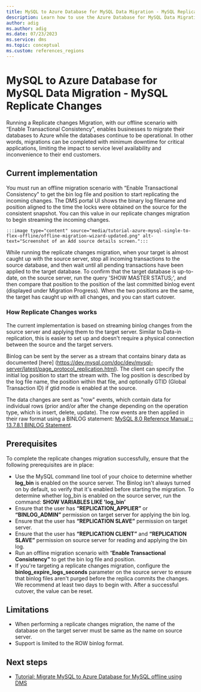 ```yaml
---
title: MySQL to Azure Database for MySQL Data Migration - MySQL Replicate Changes
description: Learn how to use the Azure Database for MySQL Data Migration - MySQL Replicate Changes 
author: adig
ms.author: adig
ms.date: 07/23/2023
ms.service: dms
ms.topic: conceptual
ms.custom: references_regions
---
```


# MySQL to Azure Database for MySQL Data Migration - MySQL Replicate Changes

Running a Replicate changes Migration, with our offline scenario with “Enable Transactional Consistency", enables businesses to migrate their databases to Azure while the databases continue to be operational. In other words, migrations can be completed with minimum downtime for critical applications, limiting the impact to service level availability and inconvenience to their end customers.

## Current implementation

You must run an offline migration scenario with “Enable Transactional Consistency" to get the bin log file and position to start replicating the incoming changes. The DMS portal UI shows the binary log filename and position aligned to the time the locks were obtained on the source for the consistent snapshot. You can this value in our replicate changes migration to begin streaming the incoming changes.

    :::image type="content" source="media/tutorial-azure-mysql-single-to-flex-offline/offline-migration-wizard-updated.png" alt-text="Screenshot of an Add source details screen.":::

While running the replicate changes migration, when your target is almost caught up with the source server, stop all incoming transactions to the source database, and then wait until all pending transactions have been applied to the target database. To confirm that the target database is up-to-date, on the source server, run the query 'SHOW MASTER STATUS;', and then compare that position to the position of the last committed binlog event (displayed under Migration Progress). When the two positions are the same, the target has caught up with all changes, and you can start cutover.

### How Replicate Changes works

The current implementation is based on streaming binlog changes from the source server and applying them to the target server. Similar to Data-in replication, this is easier to set up and doesn't require a physical connection between the source and the target servers.

Binlog can be sent by the server as a stream that contains binary data as documented [here] (<https://dev.mysql.com/doc/dev/mysql-server/latest/page_protocol_replication.html>). The client can specify the initial log position to start the stream with. The log position is described by the log file name, the position within that file, and optionally GTID (Global Transaction ID) if gtid mode is enabled at the source.

The data changes are sent as "row" events, which contain data for individual rows (prior and/or after the change depending on the operation type, which is insert, delete, update). The row events are then applied in their raw format using a BINLOG statement: [MySQL 8.0 Reference Manual :: 13.7.8.1 BINLOG Statement](<https://dev.mysql.com/doc/refman/8.0/en/binlog.html>).

## Prerequisites

To complete the replicate changes migration successfully, ensure that the following prerequisites are in place:

* Use the MySQL command line tool of your choice to determine whether **log_bin** is enabled on the source server. The Binlog isn't  always turned on by default, so verify that it's enabled before starting the migration. To determine whether log_bin is enabled on the source server, run the command: **SHOW VARIABLES LIKE 'log_bin’**
* Ensure that the user has **“REPLICATION_APPLIER”** or **“BINLOG_ADMIN”** permission on target server for applying the bin log.
* Ensure that the user has **“REPLICATION SLAVE”** permission on target server.
* Ensure that the user has **“REPLICATION CLIENT”** and **“REPLICATION SLAVE”** permission on source server for reading and applying the bin log.
* Run an offline migration scenario with “**Enable Transactional Consistency"** to get the bin log file and position.
* If you're targeting a replicate changes migration, configure the **binlog_expire_logs_seconds** parameter on the source server to ensure that binlog files aren't purged before the replica commits the changes. We recommend at least two days to begin with. After a successful cutover, the value can be reset.

## Limitations

* When performing a replicate changes migration, the name of the database on the target server must be same as the name on source server.
* Support is limited to the ROW binlog format.

## Next steps

- [Tutorial: Migrate MySQL to Azure Database for MySQL offline using DMS](tutorial-mysql-azure-mysql-offline-portal.md)
